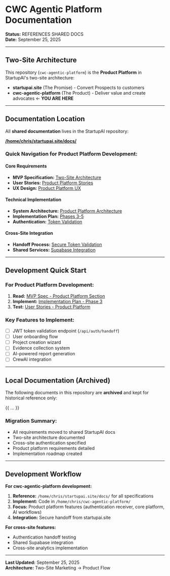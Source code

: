 # CWC Agentic Platform Documentation

**Status:** REFERENCES SHARED DOCS  
**Date:** September 25, 2025  

---

## Two-Site Architecture

This repository (`cwc-agentic-platform`) is the **Product Platform** in StartupAI's two-site architecture:

- **startupai.site** (The Promise) - Convert Prospects to customers
- **cwc-agentic-platform** (The Product) - Deliver value and create advocates ← **YOU ARE HERE**

---

## Documentation Location

All **shared documentation** lives in the StartupAI repository:

**[/home/chris/startupai.site/docs/](/home/chris/startupai.site/docs/)**

### Quick Navigation for Product Platform Development:

#### Core Requirements
- **MVP Specification:** [Two-Site Architecture](../startupai.site/docs/product/mvp-specification.md#02-product-platform-cwc-agentic-platform---the-product)
- **User Stories:** [Product Platform Stories](../startupai.site/docs/product/user-stories.md)
- **UX Design:** [Product Platform UX](../startupai.site/docs/design/user-experience.md#phase-2-onboarding--first-value-cwc-agentic-platform---10-20-minutes)

#### Technical Implementation
- **System Architecture:** [Product Platform Architecture](../startupai.site/docs/technical/high_level_architectural_spec.md#32-product-platform-cwc-agentic-platform-the-product)
- **Implementation Plan:** [Phases 3-5](../startupai.site/docs/technical/two-site-implementation-plan.md#4-phase-3-product-platform-core-features-cwc-agentic-platform)
- **Authentication:** [Token Validation](../startupai.site/docs/technical/two-site-implementation-plan.md#41-authentication-receiver--user-onboarding)

#### Cross-Site Integration
- **Handoff Process:** [Secure Token Validation](../startupai.site/docs/product/user-stories.md#story-02-token-validation--session-creation-cwc-agentic-platform)
- **Shared Services:** [Supabase Integration](../startupai.site/docs/technical/high_level_architectural_spec.md#34-shared-infrastructure--services)

---

## Development Quick Start

### For Product Platform Development:
1. **Read:** [MVP Spec - Product Platform Section](../startupai.site/docs/product/mvp-specification.md#02-product-platform-cwc-agentic-platform---the-product)
2. **Implement:** [Implementation Plan - Phase 3](../startupai.site/docs/technical/two-site-implementation-plan.md#4-phase-3-product-platform-core-features-cwc-agentic-platform)
3. **Test:** [User Stories - Product Platform](../startupai.site/docs/product/user-stories.md)

### Key Features to Implement:
- [ ] JWT token validation endpoint (`/api/auth/handoff`)
- [ ] User onboarding flow
- [ ] Project creation wizard
- [ ] Evidence collection system
- [ ] AI-powered report generation
- [ ] CrewAI integration

---

## Local Documentation (Archived)

The following documents in this repository are **archived** and kept for historical reference only:

{{ ... }}

### Migration Summary:
- All requirements moved to shared StartupAI docs
- Two-site architecture documented
- Cross-site authentication specified
- Product platform requirements detailed
- Implementation roadmap created

---

## Development Workflow

**For cwc-agentic-platform development:**
1. **Reference:** `/home/chris/startupai.site/docs/` for all specifications
2. **Implement:** Code in `/home/chris/cwc-agentic-platform/`
3. **Focus:** Product platform features (authentication receiver, core platform, AI workflows)
4. **Integration:** Secure handoff from startupai.site

**For cross-site features:**
- Authentication handoff testing
- Shared Supabase integration
- Cross-site analytics implementation

---

**Last Updated:** September 25, 2025  
**Architecture:** Two-Site Marketing → Product Flow

